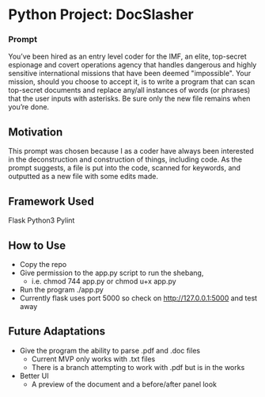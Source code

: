 # Python Project: DocSlasher

### Prompt
You’ve been hired as an entry level coder for the IMF, an elite, top-secret espionage and covert operations agency that handles dangerous and highly sensitive international missions that have been deemed "impossible". Your mission, should you choose to accept it, is to write a program that can scan top-secret documents and replace any/all instances of words (or phrases) that the user inputs with asterisks. Be sure only the new file remains when you’re done.

## Motivation

This prompt was chosen because I as a coder have always been interested in the deconstruction and construction of things, including code. As the prompt suggests, a file is put into the code, scanned for keywords, and outputted as a new file with some edits made.

## Framework Used

Flask
Python3
Pylint

## How to Use

- Copy the repo
- Give permission to the app.py script to run the shebang,
    - i.e. chmod 744 app.py or chmod u+x app.py
- Run the program ./app.py
- Currently flask uses port 5000 so check on http://127.0.0.1:5000 and test away

## Future Adaptations

- Give the program the ability to parse .pdf and .doc files
    - Current MVP only works with .txt files
    - There is a branch attempting to work with .pdf but is in the works
- Better UI
    - A preview of the document and a before/after panel look

